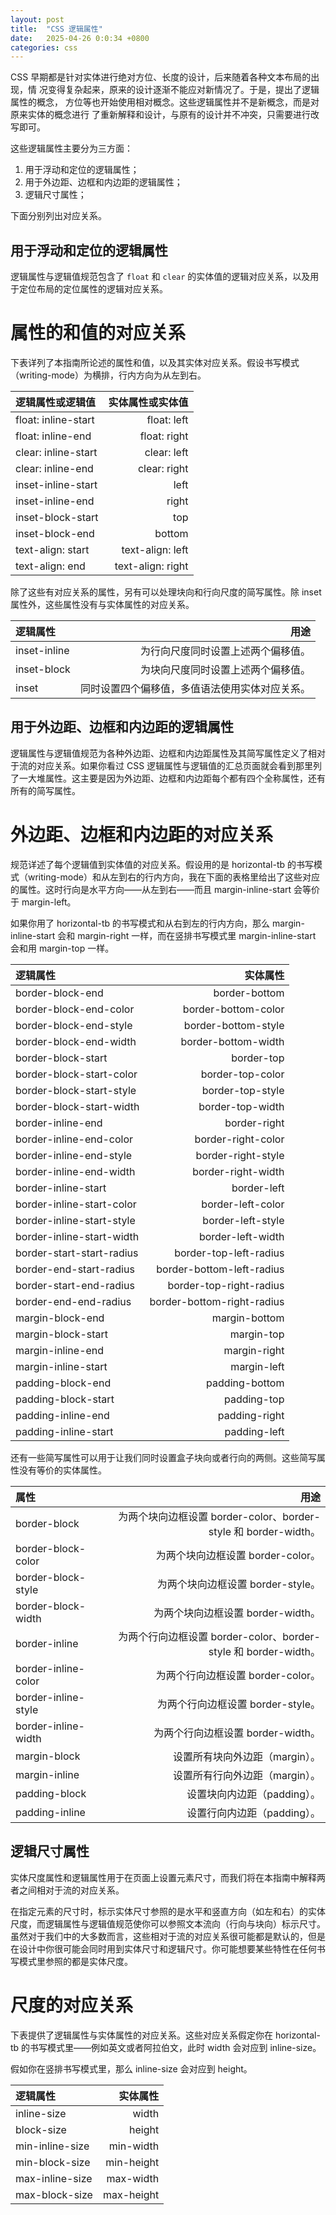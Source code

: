 ```yaml
---
layout: post
title:  "CSS 逻辑属性"
date:   2025-04-26 0:0:34 +0800
categories: css
---
```


CSS 早期都是针对实体进行绝对方位、长度的设计，后来随着各种文本布局的出现，情
况变得复杂起来，原来的设计逐渐不能应对新情况了。于是，提出了逻辑属性的概念，
方位等也开始使用相对概念。这些逻辑属性并不是新概念，而是对原来实体的概念进行
了重新解释和设计，与原有的设计并不冲突，只需要进行改写即可。

这些逻辑属性主要分为三方面：

1. 用于浮动和定位的逻辑属性；
2. 用于外边距、边框和内边距的逻辑属性；
3. 逻辑尺寸属性；

下面分别列出对应关系。

## 用于浮动和定位的逻辑属性

逻辑属性与逻辑值规范包含了 `float` 和 `clear` 的实体值的逻辑对应关系，以及用
于定位布局的定位属性的逻辑对应关系。

# 属性的和值的对应关系

下表详列了本指南所论述的属性和值，以及其实体对应关系。假设书写模式（writing-mode）为横排，行内方向为从左到右。

| 逻辑属性或逻辑值 |	实体属性或实体值 |
|:------------------|------------------:|
|float: inline-start |	float: left|
|float: inline-end |	float: right|
|clear: inline-start |	clear: left|
|clear: inline-end |	clear: right|
|inset-inline-start |	left|
|inset-inline-end |	right|
|inset-block-start |	top|
|inset-block-end |	bottom|
|text-align: start |	text-align: left|
|text-align: end |	text-align: right|

除了这些有对应关系的属性，另有可以处理块向和行向尺度的简写属性。除 inset 属性外，这些属性没有与实体属性的对应关系。

| 逻辑属性 |	用途 |
|:----------|------:|
|inset-inline |	为行向尺度同时设置上述两个偏移值。|
|inset-block |	为块向尺度同时设置上述两个偏移值。|
|inset |	同时设置四个偏移值，多值语法使用实体对应关系。|

## 用于外边距、边框和内边距的逻辑属性

逻辑属性与逻辑值规范为各种外边距、边框和内边距属性及其简写属性定义了相对于流的对应关系。如果你看过 CSS 逻辑属性与逻辑值的汇总页面就会看到那里列了一大堆属性。这主要是因为外边距、边框和内边距每个都有四个全称属性，还有所有的简写属性。

# 外边距、边框和内边距的对应关系

规范详述了每个逻辑值到实体值的对应关系。假设用的是 horizontal-tb 的书写模式（writing-mode）和从左到右的行内方向，我在下面的表格里给出了这些对应的属性。这时行向是水平方向——从左到右——而且 margin-inline-start 会等价于 margin-left。

如果你用了 horizontal-tb 的书写模式和从右到左的行内方向，那么 margin-inline-start 会和 margin-right 一样，而在竖排书写模式里 margin-inline-start 会和用 margin-top 一样。

| 逻辑属性 | 	实体属性 |
|:---------|-----------:|
|border-block-end 	|border-bottom |
|border-block-end-color 	|border-bottom-color|
|border-block-end-style 	|border-bottom-style|
|border-block-end-width 	|border-bottom-width|
|border-block-start 	|border-top|
|border-block-start-color 	|border-top-color|
|border-block-start-style 	|border-top-style|
|border-block-start-width 	|border-top-width|
|border-inline-end 	|border-right|
|border-inline-end-color 	|border-right-color|
|border-inline-end-style 	|border-right-style|
|border-inline-end-width 	|border-right-width|
|border-inline-start 	|border-left|
|border-inline-start-color 	|border-left-color|
|border-inline-start-style 	|border-left-style|
|border-inline-start-width 	|border-left-width|
|border-start-start-radius 	|border-top-left-radius|
|border-end-start-radius 	|border-bottom-left-radius|
|border-start-end-radius 	|border-top-right-radius|
|border-end-end-radius 	|border-bottom-right-radius|
| margin-block-end 	| margin-bottom|
| margin-block-start 	| margin-top|
| margin-inline-end 	| margin-right|
| margin-inline-start 	| margin-left|
| padding-block-end 	| padding-bottom|
| padding-block-start 	| padding-top|
| padding-inline-end 	| padding-right|
| padding-inline-start 	| padding-left|

还有一些简写属性可以用于让我们同时设置盒子块向或者行向的两侧。这些简写属性没有等价的实体属性。

| 属性 |	用途 |
|:-----|-------:|
| border-block |	为两个块向边框设置 border-color、border-style 和 border-width。|
| border-block-color |	为两个块向边框设置 border-color。|
| border-block-style |	为两个块向边框设置 border-style。|
| border-block-width |	为两个块向边框设置 border-width。|
| border-inline |	为两个行向边框设置 border-color、border-style 和 border-width。|
| border-inline-color |	为两个行向边框设置 border-color。|
| border-inline-style |	为两个行向边框设置 border-style。|
| border-inline-width |	为两个行向边框设置 border-width。|
| margin-block |	设置所有块向外边距（margin）。|
| margin-inline |	设置所有行向外边距（margin）。|
| padding-block |设置块向内边距（padding）。|
| padding-inline |	设置行向内边距（padding）。|

## 逻辑尺寸属性

实体尺度属性和逻辑属性用于在页面上设置元素尺寸，而我们将在本指南中解释两者之间相对于流的对应关系。

在指定元素的尺寸时，标示实体尺寸参照的是水平和竖直方向（如左和右）的实体尺度，而逻辑属性与逻辑值规范使你可以参照文本流向（行向与块向）标示尺寸。虽然对于我们中的大多数而言，这些相对于流的对应关系很可能都是默认的，但是在设计中你很可能会同时用到实体尺寸和逻辑尺寸。你可能想要某些特性在任何书写模式里参照的都是实体尺度。

# 尺度的对应关系

下表提供了逻辑属性与实体属性的对应关系。这些对应关系假定你在 horizontal-tb 的书写模式里——例如英文或者阿拉伯文，此时 width 会对应到 inline-size。

假如你在竖排书写模式里，那么 inline-size 会对应到 height。

| 逻辑属性 | 实体属性 |
|:----------|----------:|
| inline-size |	width |
| block-size |	height |
| min-inline-size |	min-width |
| min-block-size |	min-height |
| max-inline-size |	max-width |
| max-block-size |	max-height |
